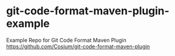 # git-code-format-maven-plugin-example
Example Repo for Git Code Format Maven Plugin https://github.com/Cosium/git-code-format-maven-plugin
